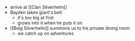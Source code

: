 - arrive at [[Clan Silverhelm]]
- Bayden takes giant's belt
	- it's too big at first
	- grows into it when he puts it on
- [[Bolg Silverhelm]] summons us to his private dining room
	- we catch up on adventures